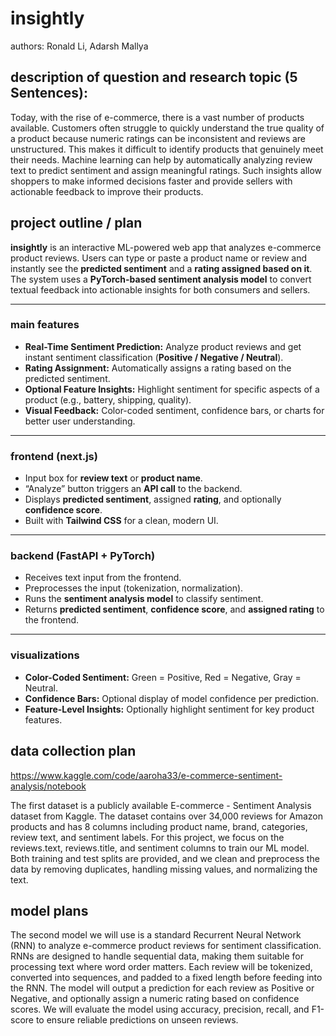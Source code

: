 # insightly
authors: Ronald Li, Adarsh Mallya
## description of question and research topic (5 Sentences):

Today, with the rise of e-commerce, there is a vast number of products available. Customers often struggle to quickly understand the true quality of a product because numeric ratings can be inconsistent and reviews are unstructured. This makes it difficult to identify products that genuinely meet their needs. Machine learning can help by automatically analyzing review text to predict sentiment and assign meaningful ratings. Such insights allow shoppers to make informed decisions faster and provide sellers with actionable feedback to improve their products.

## project outline / plan

**insightly** is an interactive ML-powered web app that analyzes e-commerce product reviews. Users can type or paste a product name or review and instantly see the **predicted sentiment** and a **rating assigned based on it**. The system uses a **PyTorch-based sentiment analysis model** to convert textual feedback into actionable insights for both consumers and sellers.

---

### main features

- **Real-Time Sentiment Prediction:** Analyze product reviews and get instant sentiment classification (**Positive / Negative / Neutral**).  
- **Rating Assignment:** Automatically assigns a rating based on the predicted sentiment.  
- **Optional Feature Insights:** Highlight sentiment for specific aspects of a product (e.g., battery, shipping, quality).  
- **Visual Feedback:** Color-coded sentiment, confidence bars, or charts for better user understanding.

---

### frontend (next.js)

- Input box for **review text** or **product name**.  
- “Analyze” button triggers an **API call** to the backend.  
- Displays **predicted sentiment**, assigned **rating**, and optionally **confidence score**.  
- Built with **Tailwind CSS** for a clean, modern UI.

---

### backend (FastAPI + PyTorch)

- Receives text input from the frontend.  
- Preprocesses the input (tokenization, normalization).  
- Runs the **sentiment analysis model** to classify sentiment.  
- Returns **predicted sentiment**, **confidence score**, and **assigned rating** to the frontend.

---

### visualizations
- **Color-Coded Sentiment:** Green = Positive, Red = Negative, Gray = Neutral.  
- **Confidence Bars:** Optional display of model confidence per prediction.  
- **Feature-Level Insights:** Optionally highlight sentiment for key product features.
  
## data collection plan
https://www.kaggle.com/code/aaroha33/e-commerce-sentiment-analysis/notebook

The first dataset is a publicly available E-commerce - Sentiment Analysis dataset from Kaggle. The dataset contains over 34,000 reviews for Amazon products and has 8 columns including product name, brand, categories, review text, and sentiment labels. For this project, we focus on the reviews.text, reviews.title, and sentiment columns to train our ML model. Both training and test splits are provided, and we clean and preprocess the data by removing duplicates, handling missing values, and normalizing the text. 

## model plans

The second model we will use is a standard Recurrent Neural Network (RNN) to analyze e-commerce product reviews for sentiment classification. RNNs are designed to handle sequential data, making them suitable for processing text where word order matters. Each review will be tokenized, converted into sequences, and padded to a fixed length before feeding into the RNN. The model will output a prediction for each review as Positive or Negative, and optionally assign a numeric rating based on confidence scores. We will evaluate the model using accuracy, precision, recall, and F1-score to ensure reliable predictions on unseen reviews.

